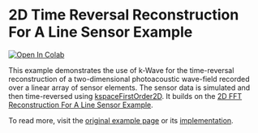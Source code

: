 # 2D Time Reversal Reconstruction For A Line Sensor Example

[![Open In Colab](https://colab.research.google.com/assets/colab-badge.svg)](todo)

This example demonstrates the use of k-Wave for the time-reversal reconstruction of a two-dimensional photoacoustic wave-field recorded over a linear array of sensor elements. The sensor data is simulated and then time-reversed using [kspaceFirstOrder2D](https://k-wave-python.readthedocs.io/en/latest/kwave.kspaceFirstOrder2D.html). It builds on the [2D FFT Reconstruction For A Line Sensor Example](../pr_2D_TR_line_sensor/).

To read more, visit the [original example page](http://www.k-wave.org/documentation/example_pr_2D_tr_line_sensor.php) or its [implementation](https://github.com/ucl-bug/k-wave/blob/main/k-Wave/examples/example_pr_2D_TR_line_sensor.m).